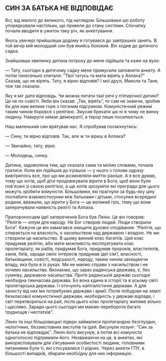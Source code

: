 ## СИН ЗА БАТЬКА НЕ ВІДПОВІДАЄ

Всі, від малого до великого, під наглядом.
Більшовики цю роботу упорядкували настільки, що привели до стану системи.
Спочатку почали вводити в ужиток таку річ, як анкетування.

Якось увечері прийшовши додому я готувався до завтрашніх занять.
В той вечір мій молодший син був якийсь боязкий.
Він ходив до дитячого садка.

Знайшовши хвилинку дитина потроху до мене підійшла та каже на вухо:

— Тату, сьогодні в дитячому садку мене примусили заповнити анкету.
А потім тихесенько спитали: "Твої татусь та мати вірять у Аллаха?"
Сказав, що не вірять.
Тату, я вірно відповів?
І мої друзі, Микола та Таня, теж так сказали.

Яку я міг дати відповідь.
Чи можна питати такі речі у п’ятирічної дитині?
Це не по совісті.
Якби він сказав: „Так, вірять”, то сам не знаючи, зробив би для нам велике горе з поганим підсумком.
Комуністичний режим таким чином боровся з релігією.
Змусив брехати цю ні в чому не винну людину.
Навкруги немає демократії, а терор лише посилюється.

Наш маленький син врятував нас.
Я спробував посміхнутись:

— Сину, ти вірно відповів.
Так, але ж ти віриш в Аллаха?

— Звичайно, тату, вірю.

— Молодець, синку.

Дитина, задоволена тим, що сказала сама та моїми словами, почала гратися.
Коли він підійшов до іграшок — у нього з голови одразу вивітрилось все, про що ми розмовляли миттю раніше.
А я все думав, тому що хотів, щоб діти продовжували вірити в Бога, щоб вони були пов'язані зі своєю релігією, а ще хотів зрозуміти які прегради для цього можуть зробити комуністи.
Більшовики, які прагнули за будь-яку ціну послабити взаємостосунки між батьками і дітьми, стосунки всередині родини, вважали, що вірити у Бога — це великий гріх, тому що вони заперечували наявність релігії та Аллаха.

Прапороносцем ідеї заперечення Бога був Ленін.
Це він говорив: “Релігія — опіум для народу.
Не Бог створив людей.
Люди створили Бога”. Кажучи це він намагався знищити духовні сподівання.
“Релігія, що спирається на власність, є насильством над державою і владою.
Не ми створили це насильство.
В цьому винний клас багатіїв.
Цей клас придумав релігію, аби мати можливість експлуатувати клас пролетаріату, як рабів, придумав Бога, придумав пророків, властителів, ханів, беїв, заради своїх інтересів придумав ідеї сім’ї, власності, батьківщини, совісті, людськості, народу, таким чином захищаючи владу, яка була в їх руках.
Ми не маємо справи з насильством і не хочемо насильства.
Визнаємо, що зараз радянська держава, є, без сумніву, державою насильства.
Проте радянській державі сьогодні необхідна тимчасова держава.
Бо вона єдина в історії та в усьому світі пролетарська держава.
її оточують капіталістичні держави.
А для захисту від них ми потребуємо держави і армії.
Після побудови на землі безкласової комуністичної держави, необхідність у державі відпаде, і світ перетвориться на рай, після цього клас пролетаріату житиме вільно і щасливо.
Заради цього сьогодні ми маємо перебороти багато труднощів і нестатків”.

Ленін та інші більшовицькі лідери займалися пропагандою безглуздих, нелогічних, беззмістовних виступів та ідей.
Висунули лозунг: “Син за батька не відповідає”.
Ленін його висунув, а потім всі комуністи одноголосно підтримали його.
Незважаючи на це, в анкетах, які використовували для з’ясування особистості людини, головними питаннями були ті, які стосувалися її рідних.
Через анкети ГПУ, в більшості випадків, збирали необхідну для них інформацію.
